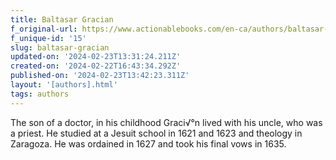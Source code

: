 ```yaml
---
title: Baltasar Gracian
f_original-url: https://www.actionablebooks.com/en-ca/authors/baltasar-gracian/
f_unique-id: '15'
slug: baltasar-gracian
updated-on: '2024-02-23T13:31:24.211Z'
created-on: '2024-02-22T16:43:34.292Z'
published-on: '2024-02-23T13:42:23.311Z'
layout: '[authors].html'
tags: authors
---
```


The son of a doctor, in his childhood Graci√°n lived with his uncle, who was a priest. He studied at a Jesuit school in 1621 and 1623 and theology in Zaragoza. He was ordained in 1627 and took his final vows in 1635.
